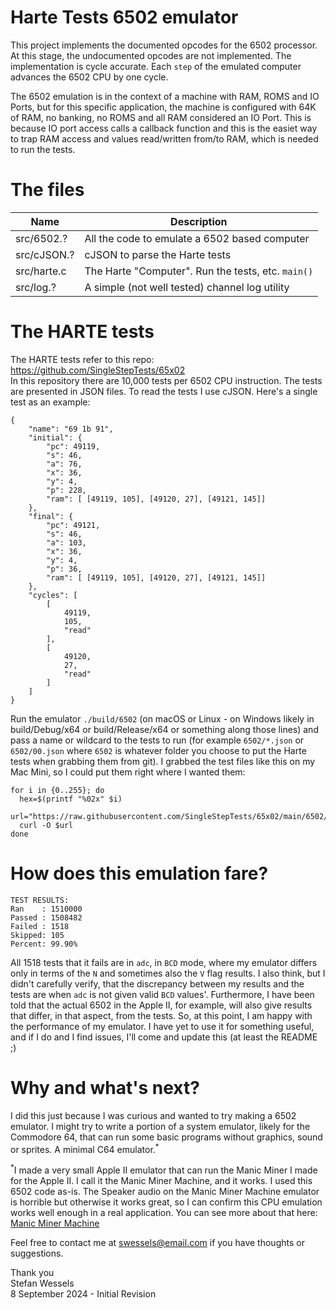 # Harte Tests 6502 emulator  
This project implements the documented opcodes for the 6502 processor.  At this stage, the undocumented opcodes are not implemented.  The implementation is cycle accurate.  Each `step` of the emulated computer advances the 6502 CPU by one cycle.  
    
The 6502 emulation is in the context of a machine with RAM, ROMS and IO Ports, but for this specific application, the machine is configured with 64K of RAM, no banking, no ROMS and all RAM considered an IO Port.  This is because IO port access calls a callback function and this is the easiet way to trap RAM access and values read/written from/to RAM, which is needed to run the tests.  
  
# The files
| Name | Description
|---|---
| src/6502.? | All the code to emulate a 6502 based computer
| src/cJSON.? | cJSON to parse the Harte tests
| src/harte.c | The Harte "Computer". Run the tests, etc. `main()`
| src/log.? |  A simple (not well tested) channel log utility
  
# The HARTE tests  
The HARTE tests refer to this repo: https://github.com/SingleStepTests/65x02  
In this repository there are 10,000 tests per 6502 CPU instruction.  The tests are presented in JSON files.  To read the tests I use cJSON.  Here's a single test as an example:  
```
{
    "name": "69 1b 91",
    "initial": {
        "pc": 49119,
        "s": 46,
        "a": 76,
        "x": 36,
        "y": 4,
        "p": 228,
        "ram": [ [49119, 105], [49120, 27], [49121, 145]]    
    },
    "final": {
        "pc": 49121,
        "s": 46,
        "a": 103,
        "x": 36,
        "y": 4,
        "p": 36,
        "ram": [ [49119, 105], [49120, 27], [49121, 145]]  
    },
    "cycles": [
        [
            49119,
            105,
            "read"
        ],
        [
            49120,
            27,
            "read"
        ]
    ]
}
```
  
Run the emulator `./build/6502` (on macOS or Linux - on Windows likely in build/Debug/x64 or build/Release/x64 or something along those lines) and pass a name or wildcard to the tests to run (for example `6502/*.json` or `6502/00.json` where `6502` is whatever folder you choose to put the Harte tests when grabbing them from git).  I grabbed the test files like this on my Mac Mini, so I could put them right where I wanted them:  
```
for i in {0..255}; do
  hex=$(printf "%02x" $i)
  url="https://raw.githubusercontent.com/SingleStepTests/65x02/main/6502/v1/${hex}.json"
  curl -O $url
done
```
  
# How does this emulation fare?  
```
TEST RESULTS:  
Ran    : 1510000
Passed : 1508482
Failed : 1518
Skipped: 105
Percent: 99.90%
```

All 1518 tests that it fails are in `adc`, in `BCD` mode, where my emulator differs only in terms of the `N` and sometimes also the `V` flag results.  I also think, but I didn't carefully verify, that the discrepancy between my results and the tests are when `adc` is not given valid `BCD` values'.  Furthermore, I have been told that the actual 6502 in the Apple II, for example, will also give results that differ, in that aspect, from the tests.  So, at this point, I am happy with the performance of my emulator.  I have yet to use it for something useful, and if I do and I find issues, I'll come and update this (at least the README ;)  
  
# Why and what's next?  
I did this just because I was curious and wanted to try making a 6502 emulator.  I might try to write a portion of a system emulator, likely for the Commodore 64, that can run some basic programs without graphics, sound or sprites.  A minimal C64 emulator.<sup>*</sup>
  
<sup>*</sup>I made a very small Apple II emulator that can run the Manic Miner I made for the Apple II.  I call it the Manic Miner Machine, and it works.  I used this 6502 code as-is.  The Speaker audio on the Manic Miner Machine emulator is horrible but otherwise it works great, so I can confirm this CPU emulation works well enough in a real application.  You can see more about that here: [Manic Miner Machine](https://github.com/StewBC/mminer-apple2/blob/master/src/mmm/README.md)  
  
Feel free to contact me at swessels@email.com if you have thoughts or suggestions.  

Thank you  
Stefan Wessels  
8 September 2024 - Initial Revision